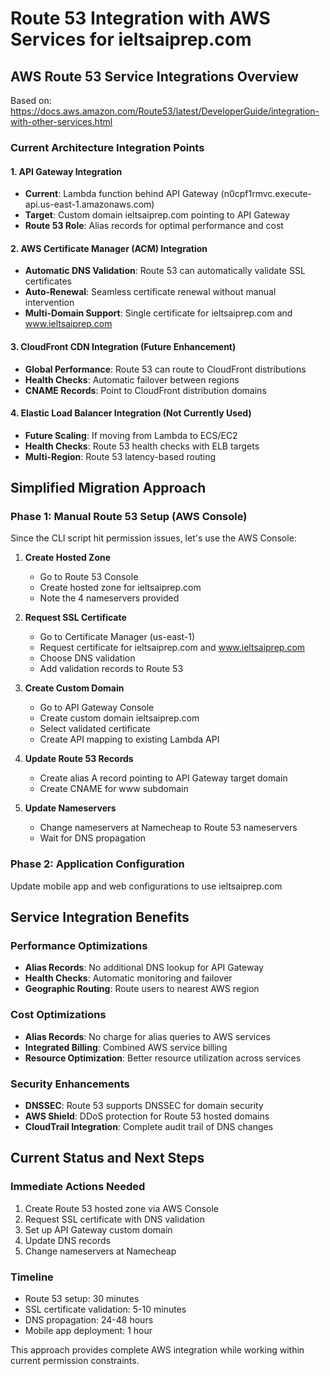 # Route 53 Integration with AWS Services for ieltsaiprep.com

## AWS Route 53 Service Integrations Overview
Based on: https://docs.aws.amazon.com/Route53/latest/DeveloperGuide/integration-with-other-services.html

### Current Architecture Integration Points

#### 1. API Gateway Integration
- **Current**: Lambda function behind API Gateway (n0cpf1rmvc.execute-api.us-east-1.amazonaws.com)
- **Target**: Custom domain ieltsaiprep.com pointing to API Gateway
- **Route 53 Role**: Alias records for optimal performance and cost

#### 2. AWS Certificate Manager (ACM) Integration
- **Automatic DNS Validation**: Route 53 can automatically validate SSL certificates
- **Auto-Renewal**: Seamless certificate renewal without manual intervention
- **Multi-Domain Support**: Single certificate for ieltsaiprep.com and www.ieltsaiprep.com

#### 3. CloudFront CDN Integration (Future Enhancement)
- **Global Performance**: Route 53 can route to CloudFront distributions
- **Health Checks**: Automatic failover between regions
- **CNAME Records**: Point to CloudFront distribution domains

#### 4. Elastic Load Balancer Integration (Not Currently Used)
- **Future Scaling**: If moving from Lambda to ECS/EC2
- **Health Checks**: Route 53 health checks with ELB targets
- **Multi-Region**: Route 53 latency-based routing

## Simplified Migration Approach

### Phase 1: Manual Route 53 Setup (AWS Console)
Since the CLI script hit permission issues, let's use the AWS Console:

1. **Create Hosted Zone**
   - Go to Route 53 Console
   - Create hosted zone for ieltsaiprep.com
   - Note the 4 nameservers provided

2. **Request SSL Certificate**
   - Go to Certificate Manager (us-east-1)
   - Request certificate for ieltsaiprep.com and www.ieltsaiprep.com
   - Choose DNS validation
   - Add validation records to Route 53

3. **Create Custom Domain**
   - Go to API Gateway Console
   - Create custom domain ieltsaiprep.com
   - Select validated certificate
   - Create API mapping to existing Lambda API

4. **Update Route 53 Records**
   - Create alias A record pointing to API Gateway target domain
   - Create CNAME for www subdomain

5. **Update Nameservers**
   - Change nameservers at Namecheap to Route 53 nameservers
   - Wait for DNS propagation

### Phase 2: Application Configuration
Update mobile app and web configurations to use ieltsaiprep.com

## Service Integration Benefits

### Performance Optimizations
- **Alias Records**: No additional DNS lookup for API Gateway
- **Health Checks**: Automatic monitoring and failover
- **Geographic Routing**: Route users to nearest AWS region

### Cost Optimizations
- **Alias Records**: No charge for alias queries to AWS services
- **Integrated Billing**: Combined AWS service billing
- **Resource Optimization**: Better resource utilization across services

### Security Enhancements
- **DNSSEC**: Route 53 supports DNSSEC for domain security
- **AWS Shield**: DDoS protection for Route 53 hosted domains
- **CloudTrail Integration**: Complete audit trail of DNS changes

## Current Status and Next Steps

### Immediate Actions Needed
1. Create Route 53 hosted zone via AWS Console
2. Request SSL certificate with DNS validation
3. Set up API Gateway custom domain
4. Update DNS records
5. Change nameservers at Namecheap

### Timeline
- Route 53 setup: 30 minutes
- SSL certificate validation: 5-10 minutes
- DNS propagation: 24-48 hours
- Mobile app deployment: 1 hour

This approach provides complete AWS integration while working within current permission constraints.